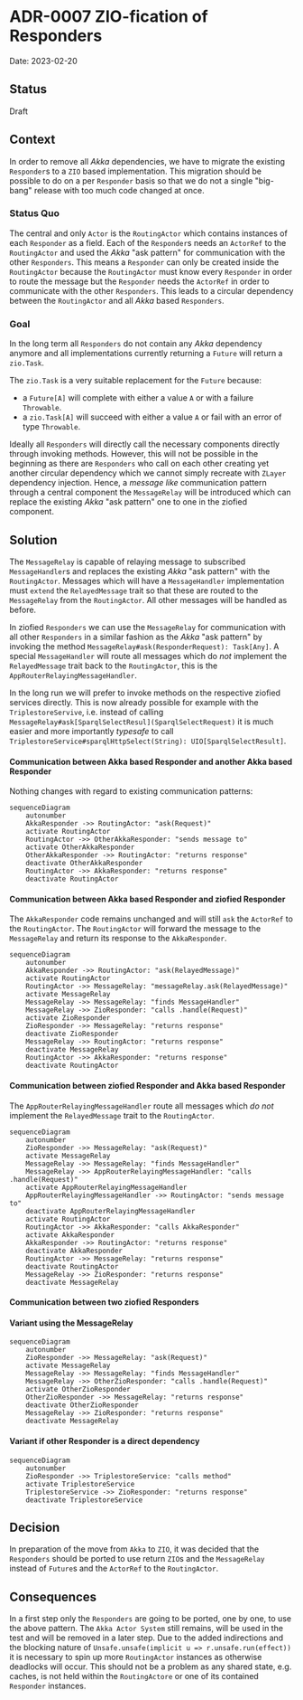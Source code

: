 # ADR-0007 ZIO-fication of Responders

Date: 2023-02-20

## Status

Draft

## Context

In order to remove all _Akka_ dependencies, we have to migrate the existing `Responder`s to a `ZIO` based
implementation.
This migration should be possible to do on a per `Responder` basis so that we do not a single "big-bang" release with
too much code changed at once.

### Status Quo

The central and only `Actor` is the `RoutingActor` which contains instances of each `Responder` as a field.
Each of the `Responder`s needs an `ActorRef` to the `RoutingActor` and used the _Akka_ "ask pattern" for communication
with the other `Responders`.
This means a `Responder` can only be created inside the `RoutingActor` because the `RoutingActor` must know
every `Responder` in order to route the message but the `Responder` needs the `ActorRef` in order to communicate with
the other `Responders`.
This leads to a circular dependency between the `RoutingActor` and all _Akka_ based `Responders`.

### Goal

In the long term all `Responders` do not contain any _Akka_ dependency anymore and all implementations currently
returning a `Future` will return a `zio.Task`.

The `zio.Task` is a very suitable replacement for the `Future` because:

* a `Future[A]` will complete with either a value `A` or with a failure `Throwable`.
* a `zio.Task[A]` will succeed with either a value `A` or fail with an error of type `Throwable`.

Ideally all `Responders` will directly call the necessary components directly through invoking methods.
However, this will not be possible in the beginning as there are `Responders` who call on each other creating yet another
circular dependency which we cannot simply recreate with `ZLayer` dependency injection.
Hence, a _message like_ communication pattern through a central component the `MessageRelay` will be introduced which
can replace the existing _Akka_ "ask pattern" one to one in the ziofied component.

## Solution

The `MessageRelay` is capable of relaying message to subscribed `MessageHandler`s and replaces the existing _Akka_ "ask
pattern" with the `RoutingActor`.
Messages which will have a `MessageHandler` implementation must `extend` the `RelayedMessage` trait so that these are
routed to the `MessageRelay` from the `RoutingActor`.
All other messages will be handled as before.

In ziofied `Responders` we can use the `MessageRelay` for communication with all other `Responders` in a similar fashion
as the _Akka_ "ask pattern" by invoking the method `MessageRelay#ask(ResponderRequest): Task[Any]`.
A special `MessageHandler` will route all messages which do _not_ implement the `RelayedMessage` trait back to
the `RoutingActor`, this is the `AppRouterRelayingMessageHandler`.

In the long run we will prefer to invoke methods on the respective ziofied services directly.
This is now already possible for example with the `TriplestoreServive`, i.e. instead of
calling `MessageRelay#ask[SparqlSelectResul](SparqlSelectRequest)` it is much easier and more importantly *typesafe* to
call `TriplestoreService#sparqlHttpSelect(String): UIO[SparqlSelectResult]`.

#### Communication between Akka based Responder and another Akka based Responder

Nothing changes with regard to existing communication patterns:

```mermaid
sequenceDiagram
    autonumber
    AkkaResponder ->> RoutingActor: "ask(Request)"
    activate RoutingActor
    RoutingActor ->> OtherAkkaResponder: "sends message to"
    activate OtherAkkaResponder
    OtherAkkaResponder ->> RoutingActor: "returns response"
    deactivate OtherAkkaResponder
    RoutingActor ->> AkkaResponder: "returns response"
    deactivate RoutingActor
```

#### Communication between Akka based Responder and ziofied Responder

The `AkkaResponder` code remains unchanged and will still `ask` the `ActorRef` to the `RoutingActor`.
The `RoutingActor` will forward the message to the `MessageRelay` and return its response to the `AkkaResponder`.

```mermaid
sequenceDiagram
    autonumber
    AkkaResponder ->> RoutingActor: "ask(RelayedMessage)"
    activate RoutingActor
    RoutingActor ->> MessageRelay: "messageRelay.ask(RelayedMessage)"
    activate MessageRelay
    MessageRelay ->> MessageRelay: "finds MessageHandler"
    MessageRelay ->> ZioResponder: "calls .handle(Request)"
    activate ZioResponder
    ZioResponder ->> MessageRelay: "returns response"
    deactivate ZioResponder
    MessageRelay ->> RoutingActor: "returns response"
    deactivate MessageRelay
    RoutingActor ->> AkkaResponder: "returns response"
    deactivate RoutingActor
```

#### Communication between ziofied Responder and Akka based Responder

The `AppRouterRelayingMessageHandler` route all messages which _do not_ implement the `RelayedMessage` trait to
the `RoutingActor`.

```mermaid
sequenceDiagram
    autonumber
    ZioResponder ->> MessageRelay: "ask(Request)"
    activate MessageRelay
    MessageRelay ->> MessageRelay: "finds MessageHandler"
    MessageRelay ->> AppRouterRelayingMessageHandler: "calls .handle(Request)"
    activate AppRouterRelayingMessageHandler
    AppRouterRelayingMessageHandler ->> RoutingActor: "sends message to"
    deactivate AppRouterRelayingMessageHandler
    activate RoutingActor
    RoutingActor ->> AkkaResponder: "calls AkkaResponder"
    activate AkkaResponder
    AkkaResponder ->> RoutingActor: "returns response"
    deactivate AkkaResponder
    RoutingActor ->> MessageRelay: "returns response"
    deactivate RoutingActor
    MessageRelay ->> ZioResponder: "returns response"
    deactivate MessageRelay
```

#### Communication between two ziofied Responders

#### Variant using the MessageRelay

```mermaid
sequenceDiagram
    autonumber
    ZioResponder ->> MessageRelay: "ask(Request)"
    activate MessageRelay
    MessageRelay ->> MessageRelay: "finds MessageHandler"
    MessageRelay ->> OtherZioResponder: "calls .handle(Request)"
    activate OtherZioResponder
    OtherZioResponder ->> MessageRelay: "returns response"
    deactivate OtherZioResponder
    MessageRelay ->> ZioResponder: "returns response"
    deactivate MessageRelay
```

#### Variant if other Responder is a direct dependency

```mermaid
sequenceDiagram
    autonumber
    ZioResponder ->> TriplestoreService: "calls method"
    activate TriplestoreService
    TriplestoreService ->> ZioResponder: "returns response"
    deactivate TriplestoreService
```

## Decision

In preparation of the move from `Akka` to `ZIO`, it was decided that the `Responders` should be ported to use return `ZIO`s and the `MessageRelay` instead of `Future`s and the `ActorRef` to the `RoutingActor`.

## Consequences

In a first step only the `Responders` are going to be ported, one by one, to use the above pattern. The `Akka Actor System` still remains, will be used in the test and will be removed in a later step.
Due to the added indirections and the blocking nature of `Unsafe.unsafe(implicit u => r.unsafe.run(effect))` it is necessary to spin up more `RoutingActor` instances as otherwise deadlocks will occur.
This should not be a problem as any shared state, e.g. caches, is not held within the `RoutingActore` or one of its contained `Responder` instances.
